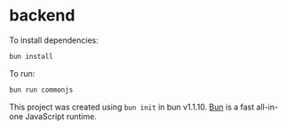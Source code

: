 # backend

To install dependencies:

```bash
bun install
```

To run:

```bash
bun run commonjs
```

This project was created using `bun init` in bun v1.1.10. [Bun](https://bun.sh) is a fast all-in-one JavaScript runtime.
